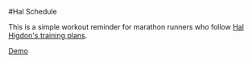 #Hal Schedule

This is a simple workout reminder for marathon runners who follow [Hal Higdon's training plans](http://www.halhigdon.com/training/51135/Marathon-Training-Guide).

[Demo](http://halmarathon.herokuapp.com/)

